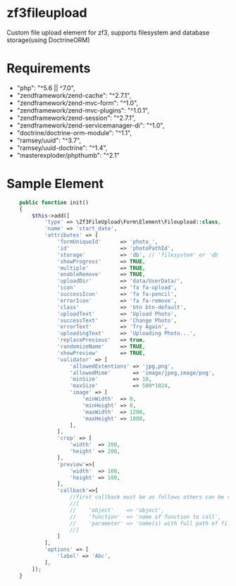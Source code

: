 # zf3fileupload
Custom file upload element for zf3, supports filesystem and database storage(using DoctrineORM)

# Requirements
* "php": "^5.6 || ^7.0",
* "zendframework/zend-cache": "^2.7.1",
* "zendframework/zend-mvc-form": "^1.0",
* "zendframework/zend-mvc-plugins": "^1.0.1",
* "zendframework/zend-session": "^2.7.1",
* "zendframework/zend-servicemanager-di": "^1.0",
* "doctrine/doctrine-orm-module": "^1.1",
* "ramsey/uuid": "^3.7",
* "ramsey/uuid-doctrine": "^1.4",
* "masterexploder/phpthumb": "^2.1"

# Sample Element
```php
    public function init()
    {
        $this->add([
            'type' => \Zf3FileUpload\Form\Element\Fileupload::class,
            'name' => 'start_date',
            'attributes' => [
                'formUniqueId'      => 'photo_',
                'id'                => 'photoPathId',
                'storage'           => 'db', // 'filesystem' or 'db
                'showProgress'      => TRUE,
                'multiple'          => TRUE,
                'enableRemove'      => TRUE,
                'uploadDir'         => 'data/UserData/',
                'icon'              => 'fa fa-upload',
                'successIcon'       => 'fa fa-pencil',
                'errorIcon'         => 'fa fa-remove',
                'class'             => 'btn btn-default',
                'uploadText'        => 'Upload Photo',
                'successText'       => 'Change Photo',
                'errorText'         => 'Try Again',
                'uploadingText'     => 'Uploading Photo...',
                'replacePrevious'   => true,
                'randomizeName'     => TRUE,
                'showPreview'       => TRUE,
                'validator' => [ 
                    'allowedExtentions' => 'jpg,png',
                    'allowedMime'       => 'image/jpeg,image/png',
                    'minSize'           => 10,
                    'maxSize'           => 500*1024,
                    'image' => [
                        'minWidth'  => 0,
                        'minHeight' => 0,
                        'maxWidth'  => 1200,
                        'maxHeight' => 1000,
                    ],
                ],
                'crop' => [
                    'width'  => 200,
                    'height' => 200,
                ],
                'preview'=>[
                    'width'  => 100,
                    'height' => 100,
                ],
                'callback'=>[
                    //first callback must be as follows others can be configured as user desires
                    //[
                    //    'object'    => 'object',
                    //    'function'  => 'name of function to call',
                    //    'parameter' => 'name(s) with full path of file(s) uploaded eparated with comma '
                    //]
                ]
            ],
            'options' => [
                'label' => 'Abc',
            ],
        ]);
    }
```
